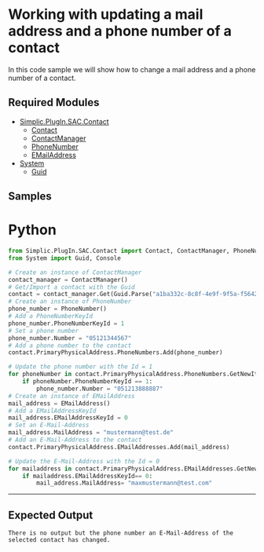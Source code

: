 # Working with updating a mail address and a phone number of a contact

In this code sample we will show how to change a mail address and a phone number of a contact.

## Required Modules

- [Simplic.PlugIn.SAC.Contact](xref:Simplic.PlugIn.SAC.Contact)
  - [Contact](xref:Simplic.PlugIn.SAC.Contact.Contact)
  - [ContactManager](xref:Simplic.PlugIn.SAC.Contact.ContactManager)
  - [PhoneNumber](xref:Simplic.PlugIn.SAC.Contact.PhoneNumber)
  - [EMailAddress](xref:Simplic.PlugIn.SAC.Contact.EMailAddress)
- [System](xref:System)
  - [Guid](xref:System.Guid)

## Samples


# Python

```python
from Simplic.PlugIn.SAC.Contact import Contact, ContactManager, PhoneNumber, EMailAddress
from System import Guid, Console

# Create an instance of ContactManager
contact_manager = ContactManager()
# Get/Import a contact with the Guid
contact = contact_manager.Get(Guid.Parse("a1ba332c-8c8f-4e9f-9f5a-f5642ad6cfe5"))
# Create an instance of PhoneNumber
phone_number = PhoneNumber()
# Add a PhoneNumberKeyId
phone_number.PhoneNumberKeyId = 1
# Set a phone number
phone_number.Number = "05121344567" 
# Add a phone number to the contact
contact.PrimaryPhysicalAddress.PhoneNumbers.Add(phone_number)

# Update the phone number with the Id = 1
for phoneNumber in contact.PrimaryPhysicalAddress.PhoneNumbers.GetNewItems():
	if phoneNumber.PhoneNumberKeyId == 1:
		phone_number.Number = "051213888887" 
# Create an instance of EMailAddress	
mail_address = EMailAddress()
# Add a EMailAddressKeyId
mail_address.EMailAddressKeyId = 0
# Set an E-Mail-Address
mail_address.MailAddress = "mustermann@test.de"
# Add an E-Mail-Address to the contact
contact.PrimaryPhysicalAddress.EMailAddresses.Add(mail_address)

# Update the E-Mail-Address with the Id = 0
for mailaddress in contact.PrimaryPhysicalAddress.EMailAddresses.GetNewItems():
	if mailaddress.EMailAddressKeyId== 0:
		mail_address.MailAddress= "maxmustermann@test.com" 	
```
***

## Expected Output
```
There is no output but the phone number an E-Mail-Address of the selected contact has changed. 
```